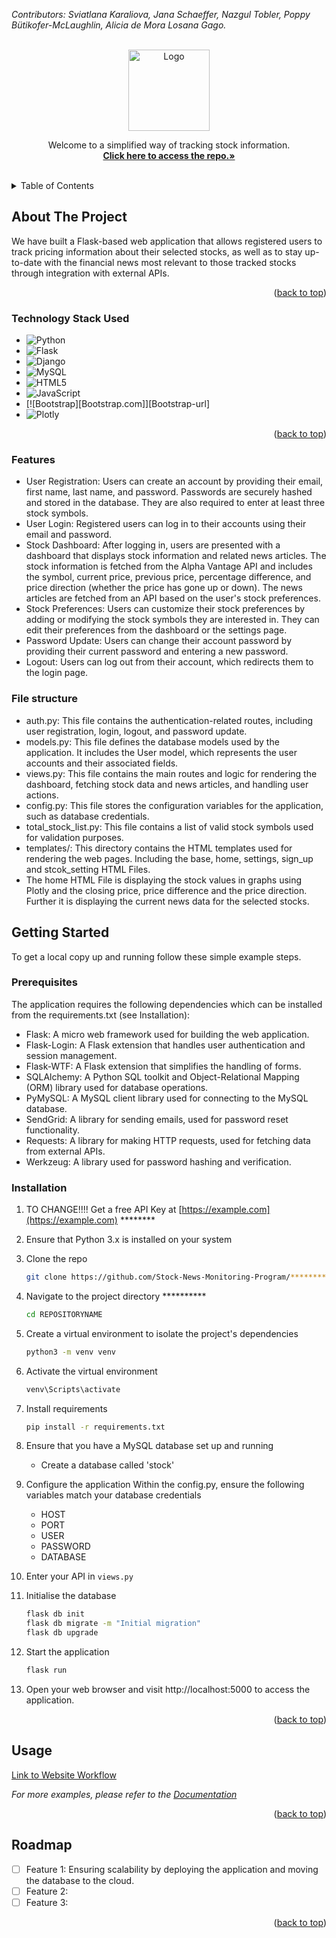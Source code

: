 <!-- PROJECT SHIELDS -->
<!--
*** I'm using markdown "reference style" links for readability.
*** Reference links are enclosed in brackets [ ] instead of parentheses ( ).
*** See the bottom of this document for the declaration of the reference variables
*** for contributors-url, forks-url, etc. This is an optional, concise syntax you may use.
*** https://www.markdownguide.org/basic-syntax/#reference-style-links
-->
</p><em>Contributors: Sviatlana Karaliova, Jana Schaeffer, Nazgul Tobler, Poppy Bütikofer-McLaughlin, Alicia de Mora Losana Gago.</em></p>

<!-- PROJECT LOGO -->
<br />
<div align="center">
  <a href="https://github.com/Stock-News-Monitoring-Program/stock_news">
    <img src="app_logo.png" alt="Logo" height="130">
  </a>

  <p align="center">
    Welcome to a simplified way of tracking stock information.
    <br />
    <a href="https://github.com/Stock-News-Monitoring-Program/stock_news"><strong>Click here to access the repo.»</strong></a>
    <br />
    <br />
  </p>
</div>

<!-- TABLE OF CONTENTS -->
<details>
  <summary>Table of Contents</summary>
  <ol>
    <li>
      <a href="#about-the-project">About The Project</a>
      <ul>
        <li><a href="#built-with">Technology Stack Used</a></li>
      </ul>
    </li>
    <li>
      <a href="#getting-started">Getting Started</a>
      <ul>
        <li><a href="#prerequisites">Prerequisites</a></li>
        <li><a href="#installation">Installation</a></li>
      </ul>
    </li>
    <li><a href="#usage">Usage</a></li>
    <li><a href="#roadmap">Roadmap</a></li>
  </ol>
</details>


<!-- ABOUT THE PROJECT -->
## About The Project

We have built a Flask-based web application that allows registered users to track pricing information about their selected stocks, as well as to stay up-to-date with the financial news most relevant to those tracked stocks through integration with external APIs.

<p align="right">(<a href="#readme-top">back to top</a>)</p>


### Technology Stack Used
* ![Python](https://img.shields.io/badge/python-3670A0?style=for-the-badge&logo=python&logoColor=ffdd54)
* ![Flask](https://img.shields.io/badge/flask-%23000.svg?style=for-the-badge&logo=flask&logoColor=white)
* ![Django](https://img.shields.io/badge/django-%23092E20.svg?style=for-the-badge&logo=django&logoColor=white)
* ![MySQL](https://img.shields.io/badge/mysql-%2300f.svg?style=for-the-badge&logo=mysql&logoColor=white)
* ![HTML5](https://img.shields.io/badge/html5-%23E34F26.svg?style=for-the-badge&logo=html5&logoColor=white)
* ![JavaScript](https://img.shields.io/badge/javascript-%23323330.svg?style=for-the-badge&logo=javascript&logoColor=%23F7DF1E)
* [![Bootstrap][Bootstrap.com]][Bootstrap-url]
* ![Plotly](https://img.shields.io/badge/-%20Plotly-orange)

<p align="right">(<a href="#readme-top">back to top</a>)</p>


### Features
* User Registration: Users can create an account by providing their email, first name, last name, and password. Passwords are securely hashed and stored in the database. They are also required to enter at least three stock symbols.
* User Login: Registered users can log in to their accounts using their email and password.
* Stock Dashboard: After logging in, users are presented with a dashboard that displays stock information and related news articles. The stock information is fetched from the Alpha Vantage API and includes the symbol, current price, previous price, percentage difference, and price direction (whether the price has gone up or down). The news articles are fetched from an API based on the user's stock preferences.
* Stock Preferences: Users can customize their stock preferences by adding or modifying the stock symbols they are interested in. They can edit their preferences from the dashboard or the settings page.
* Password Update: Users can change their account password by providing their current password and entering a new password.
* Logout: Users can log out from their account, which redirects them to the login page.

### File structure
* auth.py: This file contains the authentication-related routes, including user registration, login, logout, and password update.
* models.py: This file defines the database models used by the application. It includes the User model, which represents the user accounts and their associated fields.
* views.py: This file contains the main routes and logic for rendering the dashboard, fetching stock data and news articles, and handling user actions.
* config.py: This file stores the configuration variables for the application, such as database credentials.
* total_stock_list.py: This file contains a list of valid stock symbols used for validation purposes.
* templates/: This directory contains the HTML templates used for rendering the web pages. Including the base, home, settings, sign_up and stcok_setting HTML Files. 
* The home HTML File is displaying the stock values in graphs using Plotly and the closing price, price difference and the price direction. Further it is displaying the current news data for the selected stocks.


<!-- GETTING STARTED -->
## Getting Started

To get a local copy up and running follow these simple example steps.

### Prerequisites

The application requires the following dependencies which can be installed from the requirements.txt (see Installation):

* Flask: A micro web framework used for building the web application.
* Flask-Login: A Flask extension that handles user authentication and session management.
* Flask-WTF: A Flask extension that simplifies the handling of forms.
* SQLAlchemy: A Python SQL toolkit and Object-Relational Mapping (ORM) library used for database operations.
* PyMySQL: A MySQL client library used for connecting to the MySQL database.
* SendGrid: A library for sending emails, used for password reset functionality.
* Requests: A library for making HTTP requests, used for fetching data from external APIs.
* Werkzeug: A library used for password hashing and verification.

### Installation

1. TO CHANGE!!!! Get a free API Key at [https://example.com](https://example.com) ********
2. Ensure that Python 3.x is installed on your system
3. Clone the repo
   ```sh
   git clone https://github.com/Stock-News-Monitoring-Program/*************.git
   ```
4. Navigate to the project directory **********
    ```sh
    cd REPOSITORYNAME
    ```
5. Create a virtual environment to isolate the project's dependencies
    ```sh
    python3 -m venv venv
    ```
6. Activate the virtual environment
    ```sh
    venv\Scripts\activate
    ```
7. Install requirements
   ```sh
   pip install -r requirements.txt
   ```
8. Ensure that you have a MySQL database set up and running
   * Create a database called 'stock'
9. Configure the application
   Within the config.py, ensure the following variables match your database credentials
    * HOST
    * PORT
    * USER
    * PASSWORD
    * DATABASE
   
10. Enter your API in `views.py`
11. Initialise the database
    ```sh
    flask db init
    flask db migrate -m "Initial migration"
    flask db upgrade
    ```
12. Start the application
    ```sh
    flask run
    ``` 
13. Open your web browser and visit http://localhost:5000 to access the application. 

<p align="right">(<a href="#readme-top">back to top</a>)</p>



<!-- USAGE EXAMPLES -->
## Usage

<a href="https://scribehow.com/embed/Workflow__qVAlhm1uSri_yBlJijAXIw?as=scrollable&skipIntro=true" target="_blank">Link to Website Workflow</a>



_For more examples, please refer to the [Documentation](https://example.com)_

<p align="right">(<a href="#readme-top">back to top</a>)</p>



<!-- ROADMAP -->
## Roadmap

- [ ] Feature 1: Ensuring scalability by deploying the application and moving the database to the cloud.
- [ ] Feature 2:
- [ ] Feature 3:

<p align="right">(<a href="#readme-top">back to top</a>)</p>

